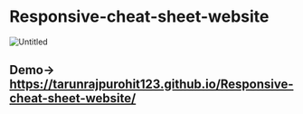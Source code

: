 # Responsive-cheat-sheet-website
![Untitled](https://user-images.githubusercontent.com/87821489/147553133-afd46365-84e5-4b31-b034-a76a5c01afa7.png)
## Demo-> https://tarunrajpurohit123.github.io/Responsive-cheat-sheet-website/
